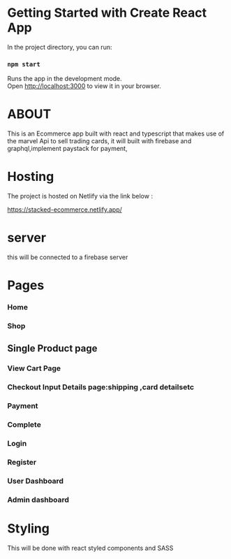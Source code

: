 # Getting Started with Create React App

In the project directory, you can run:

### `npm start`

Runs the app in the development mode.\
Open [http://localhost:3000](http://localhost:3000) to view it in your browser.

# ABOUT

This is an Ecommerce app built with react and typescript that makes use of the marvel Api to sell trading cards, it will built with firebase and graphql,implement paystack for payment,

# Hosting

The project is hosted on Netlify via the link below :

https://stacked-ecommerce.netlify.app/

# server

this will be connected to a firebase server

# Pages

### Home

### Shop

## Single Product page

### View Cart Page

### Checkout Input Details page:shipping ,card detailsetc

### Payment

### Complete

### Login

### Register

### User Dashboard

### Admin dashboard

# Styling

This will be done with react styled components and SASS
